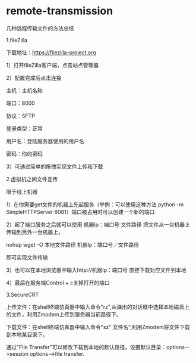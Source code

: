 # remote-transmission

 几种远程传输文件的方法总结

1.fileZilla


下载地址：https://filezilla-project.org

1）打开fileZilla客户端，点击站点管理器

2）配置完成后点击连接

主机：主机名称

端口：8000

协议：SFTP

登录类型：正常

用户名：登陆服务器使用的用户名

密码：你的密码

3）可通过简单的拖拽实现文件上传和下载


2.虚拟机之间文件互传


限于线上机器

1）在你需要get文件的机器上先起服务（举例：可以使用这种方法 python -m SimpleHTTPServer 8081）端口被占用时可以创建一个新的端口 

2）起了端口服务之后就可以使用 机器Ip：端口号 文件路径 把文件从一台机器上传输到另外一台机器上，

nohup wget -O 本地文件路径 机器Ip：端口号／文件路径

即可实现文件传输

3）也可以在本地浏览器中输入http://机器Ip：端口号 直接下载对应文件到本地

4）最后在服务端Control + c关掉打开的端口


3.SecureCRT


上传文件：在shell终端仿真器中输入命令"rz",从弹出的对话框中选择本地磁盘上的文件，利用Zmodem上传到服务器当前路径下。

下载文件：在shell终端仿真器中输入命令"sz" 文件名",利用Zmodem将文件下载到本地某目录下。

通过"File Transfer"可以修改下载到本地的默认路径，设置默认目录：options-->session options-->file transfer.
